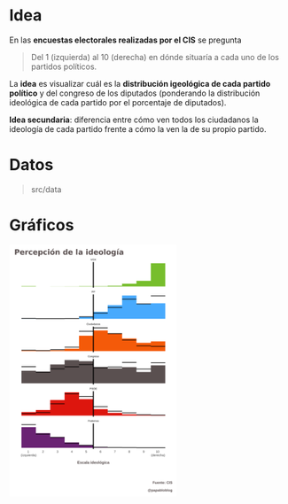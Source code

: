 # Idea

En las **encuestas electorales realizadas por el CIS** se pregunta 

> Del 1 (izquierda) al 10 (derecha) en dónde situaría a cada uno de los partidos políticos.

La **idea** es visualizar cuál es la **distribución igeológica de cada partido político** y del congreso de los diputados (ponderando la distribución ideológica de cada partido por el porcentaje de diputados).

**Idea secundaria**: diferencia entre cómo ven todos los ciudadanos la ideología de cada partido frente a cómo la ven la de su propio partido.

# Datos

> src/data

# Gráficos

<img src="dataviz/distribucion_ideologia.png" width="60%">